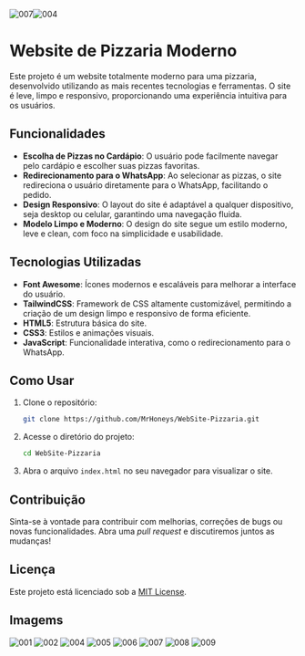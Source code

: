 ![007](https://github.com/user-attachments/assets/7813461b-da24-4046-876c-33ade3593970)![004](https://github.com/user-attachments/assets/ef954fda-0adc-440a-bd1c-43a4b0483ea6)
# Website de Pizzaria Moderno

Este projeto é um website totalmente moderno para uma pizzaria, desenvolvido utilizando as mais recentes tecnologias e ferramentas. O site é leve, limpo e responsivo, proporcionando uma experiência intuitiva para os usuários.

## Funcionalidades

- **Escolha de Pizzas no Cardápio**: O usuário pode facilmente navegar pelo cardápio e escolher suas pizzas favoritas.
- **Redirecionamento para o WhatsApp**: Ao selecionar as pizzas, o site redireciona o usuário diretamente para o WhatsApp, facilitando o pedido.
- **Design Responsivo**: O layout do site é adaptável a qualquer dispositivo, seja desktop ou celular, garantindo uma navegação fluida.
- **Modelo Limpo e Moderno**: O design do site segue um estilo moderno, leve e clean, com foco na simplicidade e usabilidade.

## Tecnologias Utilizadas

- **Font Awesome**: Ícones modernos e escaláveis para melhorar a interface do usuário.
- **TailwindCSS**: Framework de CSS altamente customizável, permitindo a criação de um design limpo e responsivo de forma eficiente.
- **HTML5**: Estrutura básica do site.
- **CSS3**: Estilos e animações visuais.
- **JavaScript**: Funcionalidade interativa, como o redirecionamento para o WhatsApp.

## Como Usar

1. Clone o repositório:
   ```bash
   git clone https://github.com/MrHoneys/WebSite-Pizzaria.git
   ```

2. Acesse o diretório do projeto:
   ```bash
   cd WebSite-Pizzaria
   ```

3. Abra o arquivo `index.html` no seu navegador para visualizar o site.

## Contribuição

Sinta-se à vontade para contribuir com melhorias, correções de bugs ou novas funcionalidades. Abra uma _pull request_ e discutiremos juntos as mudanças!

## Licença

Este projeto está licenciado sob a [MIT License](LICENSE).

## Imagems
![001](https://github.com/user-attachments/assets/5fa5f3e9-9c6f-414d-a920-68b787c22e28)
![002](https://github.com/user-attachments/assets/640b2b7b-2b81-40d4-be8f-9e43c4cfff57)
![004](https://github.com/user-attachments/assets/851a12b3-1c75-4121-82e4-1b000831718c)
![005](https://github.com/user-attachments/assets/f4a6f9f9-bc9c-4458-be08-e728eb5a2d42)
![006](https://github.com/user-attachments/assets/c747cd3c-2e76-4bd9-809c-f9d89f4dcfe7)
![007](https://github.com/user-attachments/assets/14272379-e080-417a-b8ff-295909a2fb67)
![008](https://github.com/user-attachments/assets/758324a8-462a-4df1-bac2-fcd0fcef53ac)
![009](https://github.com/user-attachments/assets/6e5247be-069d-47f1-8aa8-60733b7d4452)




